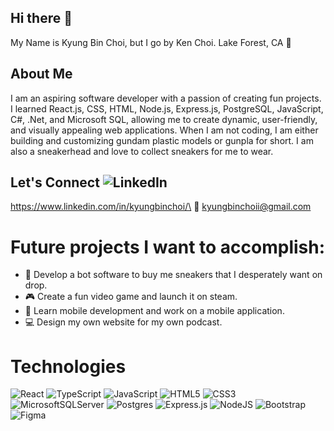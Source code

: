 ## Hi there 👋
My Name is Kyung Bin Choi, but I go by Ken Choi. Lake Forest, CA 🌲
## About Me
 I am an aspiring software developer with a passion of creating fun projects. I learned React.js, CSS, HTML, Node.js, Express.js, PostgreSQL, JavaScript, C#, .Net, and Microsoft SQL, allowing me to create dynamic, user-friendly, and visually appealing web applications. When I am not coding, I am either building and customizing gundam plastic models or gunpla for short. I am also a sneakerhead and love to collect sneakers for me to wear.
 ## Let's Connect ![LinkedIn](https://img.shields.io/badge/linkedin-%230077B5.svg?style=for-the-badge&logo=linkedin&logoColor=white)
 https://www.linkedin.com/in/kyungbinchoi/\
 📧 kyungbinchoii@gmail.com
# Future projects I want to accomplish:
- 👟 Develop a bot software to buy me sneakers that I desperately want on drop.
- :video_game: Create a fun video game and launch it on steam.
- :iphone: Learn mobile development and work on a mobile application.
- :computer: Design my own website for my own podcast. 
# Technologies
![React](https://img.shields.io/badge/react-%2320232a.svg?style=for-the-badge&logo=react&logoColor=%2361DAFB)
![TypeScript](https://img.shields.io/badge/typescript-%23007ACC.svg?style=for-the-badge&logo=typescript&logoColor=white)
![JavaScript](https://img.shields.io/badge/javascript-%23323330.svg?style=for-the-badge&logo=javascript&logoColor=%23F7DF1E)
![HTML5](https://img.shields.io/badge/html5-%23E34F26.svg?style=for-the-badge&logo=html5&logoColor=white)
![CSS3](https://img.shields.io/badge/css3-%231572B6.svg?style=for-the-badge&logo=css3&logoColor=white)
![MicrosoftSQLServer](https://img.shields.io/badge/Microsoft%20SQL%20Server-CC2927?style=for-the-badge&logo=microsoft%20sql%20server&logoColor=white)
![Postgres](https://img.shields.io/badge/postgres-%23316192.svg?style=for-the-badge&logo=postgresql&logoColor=white)
![Express.js](https://img.shields.io/badge/express.js-%23404d59.svg?style=for-the-badge&logo=express&logoColor=%2361DAFB)
![NodeJS](https://img.shields.io/badge/node.js-6DA55F?style=for-the-badge&logo=node.js&logoColor=white)
![Bootstrap](https://img.shields.io/badge/bootstrap-%238511FA.svg?style=for-the-badge&logo=bootstrap&logoColor=white)
	![Figma](https://img.shields.io/badge/figma-%23F24E1E.svg?style=for-the-badge&logo=figma&logoColor=white)
